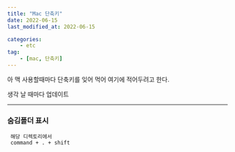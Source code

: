```yaml
---
title: "Mac 단축키"
date: 2022-06-15
last_modified_at: 2022-06-15

categories:
    - etc
tag:
    - [mac, 단축키]
---
```


아 맥 사용할때마다 단축키를 잊어 먹어 여기에 적어두려고 한다.

생각 날 때마다 업데이트

***
### 숨김폴더 표시
```
 해당 디렉토리에서 
 command + . + shift
```